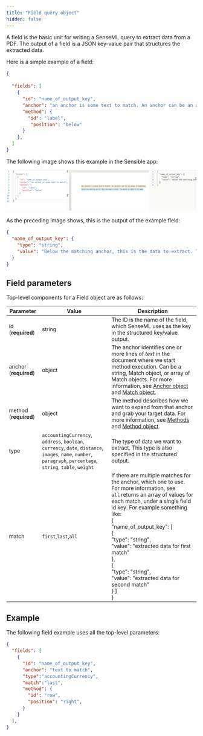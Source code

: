 ```yaml
---
title: "Field query object"
hidden: false
---
```


A field is the basic unit for writing a SenseML query to extract data from a PDF. The output of a field is a JSON key-value pair that structures the extracted data.  

Here is a simple example of a field: 

```json
{

  "fields": [
    {
      "id": "name_of_output_key",
      "anchor": "an anchor is some text to match. An anchor can be an array of matches",
      "method": {
        "id": "label",
         "position": "below"
      }
    },
  ]
}
```

The following image shows this example in the Sensible app:

![](https://raw.githubusercontent.com/sensible-hq/sensible-docs/main/readme-sync/assets/v0/images/basic_field.png)

As the preceding image shows, this is the output of the example field: 

```json
{
  "name_of_output_key": {
    "type": "string",
    "value": "Below the matching anchor, this is the data to extract. The anchor is a label for this data."
  }
}
```

Field parameters
----

Top-level components for a Field object are as follows:

| Parameter             | Value                                                        | Description                                                  |
| --------------------- | ------------------------------------------------------------ | ------------------------------------------------------------ |
| id (**required**)     | string                                                       | The ID is the name of the field, which SenseML uses as the key in the structured key/value output. |
| anchor (**required**) | object                                                       | The anchor identifies one or more lines of *text* in the document where we start method execution. Can be a string, Match object, or array of Match objects. For more information, see [Anchor object](doc:anchor-object) and [Match object](doc:anchor-object#section-match-object). |
| method (**required**) | object                                                       | The method describes how we want to expand from that anchor and grab your target data. For more information, see [Methods](doc:methods) and [Method object](doc:method-object). |
| type                  | `accountingCurrency`, `address`, `boolean`, `currency`, `date`, `distance`, `images`, `name`, `number`, `paragraph`, `percentage`, `string`, `table`, `weight` | The type of data we want to extract. This type is also specified in the structured output. |
| match                 | `first`,`last`,`all`                                         | If there are multiple matches for the anchor, which one to use.  For more information, see <br/>`all` returns an array of values for each match, under a single field id key.  For example something like:  <br/>{<br/>  "name_of_output_key": [<br/>    {<br/>      "type": "string",<br/>      "value": "extracted data for first match"<br/>    },<br/>    {<br/>      "type": "string",<br/>      "value": "extracted data for second match"<br/>    } ]<br/>} |

Example
----

The following field example uses all the top-level parameters:

```json
{
  "fields": [
    {
      "id": "name_of_output_key",
      "anchor": "text to match",        
      "type":"accountingCurrency",
      "match":"last",
      "method": {
        "id": "row",
        "position": "right",
      }
    }
  ],
}
```
